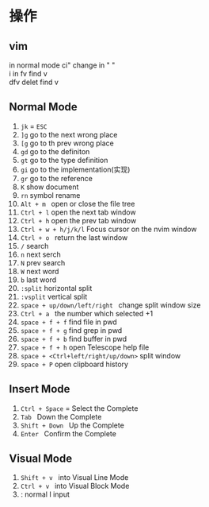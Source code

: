 # 操作
## vim

in normal mode  ci" change in " "   
i        in
fv       find v  
dfv      delet find v
## Normal Mode
1.  ` jk ` = `ESC`
2.  `]g`  go to the next wrong place
3.  `[g`  go to th  prev wrong place
4.  `gd`   go to the definiton
5.  `gt`    go to the type definition
6.  `gi`    go to the implementation(实现)
7. `gr`     go to the reference
8. `K`      show document
9. `rn`      symbol rename
10. `Alt + m ` open or close the file tree
11. `Ctrl + l` open the next tab window
12. `Ctrl + h` open the prev tab window
13. `Ctrl + w + h/j/k/l` Focus cursor on the nvim window
14. `Ctrl + o ` return  the last window
15. `/` search
16. `n` next serch 
17. `N` prev search
18. `W` next word
19. `b` last word
20. `:split` horizontal split
21. `:vsplit` vertical split
22.  `space + up/down/left/right ` change split window size 
23. `Ctrl + a ` the number which selected +1
24. `space + f + f` find file in pwd
24. `space + f + g` find grep in pwd
24. `space + f + b` find buffer in pwd
24. `space + f + h` open Telescope help file
25. `space + <Ctrl+left/right/up/down>` split window
26. `space + P` open clipboard history
## Insert Mode
1. `Ctrl + Space`  =   Select the Complete
2.  `Tab `  Down the Complete
3.  `Shift + Down `  Up the Complete
4.  `Enter ` Confirm the Complete

## Visual Mode
1. `Shift + v `  into Visual Line Mode 
2. `Ctrl + v `  into Visual Block Mode
3. : normal I input 
